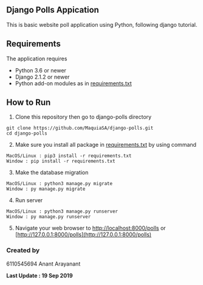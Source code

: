 ## Django Polls Appication
This is basic website poll application using Python, following django tutorial.  
  
## Requirements

The application requires
 * Python 3.6 or newer
 * Django 2.1.2 or newer
 * Python add-on modules as in [requirements.txt](requirements.txt)

 ## How to Run

 1. Clone this repository then go to django-polls directory  
 ```
 git clone https://github.com/MaquiaSA/django-polls.git  
 cd django-polls
 ```
 2. Make sure you install all package in [requirements.txt](requirements.txt) by using command
 ```
 MacOS/Linux : pip3 install -r requirements.txt
 Window : pip install -r requirements.txt
 ```
 3. Make the database migration
 ```
 MacOS/Linux : python3 manage.py migrate
 Window : py manage.py migrate
 ```
 4. Run server
 ```
 MacOS/Linux : python3 manage.py runserver
 Window : py manage.py runserver
 ```
 5. Navigate your web browser to [http://localhost:8000/polls](http://localhost:8000/polls) or [http://127.0.0.1:8000/polls](http://127.0.0.1:8000/polls)

### Created by
6110545694 Anant Arayanant  
  
**Last Update : 19 Sep 2019**